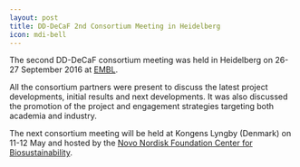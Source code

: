 ```yaml
---
layout: post
title: DD-DeCaF 2nd Consortium Meeting in Heidelberg
icon: mdi-bell
---
```


The second DD-DeCaF consortium meeting was held in Heidelberg on 26-27 September 2016 at [EMBL](http://www.embl.de).

All the consortium partners were present to discuss the latest project developments, initial results and next developments. It was also discussed the promotion of the project and engagement strategies targeting both academia and industry.

The next consortium meeting will be held at Kongens Lyngby (Denmark) on 11-12 May and hosted by the [Novo Nordisk Foundation Center for Biosustainability](http://www.biosustain.dtu.dk/english).

